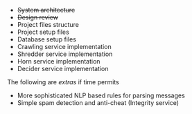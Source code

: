 * ~~System architecture~~
* ~~Design review~~
* Project files structure
* Project setup files
* Database setup files
* Crawling service implementation
* Shredder service implementation
* Horn service implementation
* Decider service implementation


The following are *extras* if time permits

* More sophisticated NLP based rules for parsing messages
* Simple spam detection and anti-cheat (Integrity service)

